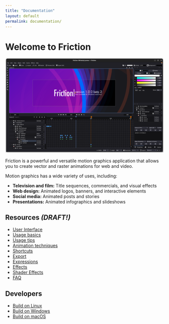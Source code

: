 ```yaml
---
title: "Documentation"
layout: default
permalink: documentation/
---
```


# Welcome to Friction

![Default interface](/assets/screenshots/100/friction-100b2-screenshot.png)

Friction is a powerful and versatile motion graphics application that allows you to create vector and raster animations for web and video.

Motion graphics has a wide variety of uses, including:

* **Television and film:** Title sequences, commercials, and visual effects
* **Web design:** Animated logos, banners, and interactive elements
* **Social media:** Animated posts and stories
* **Presentations:** Animated infographics and slideshows

## Resources *(DRAFT!)*

* [User Interface](userinterface.html)
* [Usage basics](usage.html)
* [Usage tips](tips.html)
* [Animation techniques](animation_techniques.html)
* [Shortcuts](shortcuts.html)
* [Export](export.html)
* [Expressions](expressions.html)
* [Effects](effects.html)
* [Shader Effects](shaders.html)
* [FAQ](faq.html)

## Developers

* [Build on Linux](source-linux.html)
* [Build on Windows](source-windows.html)
* [Build on macOS](source-macos.html)
